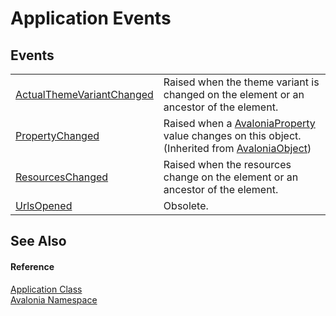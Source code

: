 # Application Events




## Events
<table>
<tr>
<td><a href="E_Avalonia_Application_ActualThemeVariantChanged">ActualThemeVariantChanged</a></td>
<td>Raised when the theme variant is changed on the element or an ancestor of the element.</td>
</tr>
<tr>
<td><a href="E_Avalonia_AvaloniaObject_PropertyChanged">PropertyChanged</a></td>
<td>Raised when a <a href="T_Avalonia_AvaloniaProperty">AvaloniaProperty</a> value changes on this object.<br />(Inherited from <a href="T_Avalonia_AvaloniaObject">AvaloniaObject</a>)</td>
</tr>
<tr>
<td><a href="E_Avalonia_Application_ResourcesChanged">ResourcesChanged</a></td>
<td>Raised when the resources change on the element or an ancestor of the element.</td>
</tr>
<tr>
<td><a href="E_Avalonia_Application_UrlsOpened">UrlsOpened</a></td>
<td>Obsolete.</td>
</tr>
</table>

## See Also


#### Reference
<a href="T_Avalonia_Application">Application Class</a>  
<a href="N_Avalonia">Avalonia Namespace</a>  
